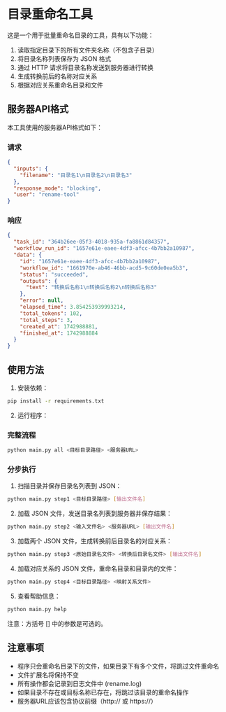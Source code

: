 # 目录重命名工具

这是一个用于批量重命名目录的工具，具有以下功能：

1. 读取指定目录下的所有文件夹名称（不包含子目录）
2. 将目录名称列表保存为 JSON 格式
3. 通过 HTTP 请求将目录名称发送到服务器进行转换
4. 生成转换前后的名称对应关系
5. 根据对应关系重命名目录和文件

## 服务器API格式

本工具使用的服务器API格式如下：

### 请求
```json
{
  "inputs": {
    "filename": "目录名1\n目录名2\n目录名3"
  },
  "response_mode": "blocking",
  "user": "rename-tool"
}
```

### 响应
```json
{
  "task_id": "364b26ee-05f3-4018-935a-fa8861d84357",
  "workflow_run_id": "1657e61e-eaee-4df3-afcc-4b7bb2a10987",
  "data": {
    "id": "1657e61e-eaee-4df3-afcc-4b7bb2a10987",
    "workflow_id": "1661970e-ab46-46bb-acd5-9c60de0ea5b3",
    "status": "succeeded",
    "outputs": {
      "text": "转换后名称1\n转换后名称2\n转换后名称3"
    },
    "error": null,
    "elapsed_time": 3.854253939993214,
    "total_tokens": 102,
    "total_steps": 3,
    "created_at": 1742988881,
    "finished_at": 1742988884
  }
}
```

## 使用方法

1. 安装依赖：
```bash
pip install -r requirements.txt
```

2. 运行程序：

### 完整流程
```bash
python main.py all <目标目录路径> <服务器URL>
```

### 分步执行
1. 扫描目录并保存目录名列表到 JSON：
```bash
python main.py step1 <目标目录路径> [输出文件名]
```

2. 加载 JSON 文件，发送目录名列表到服务器并保存结果：
```bash
python main.py step2 <输入文件名> <服务器URL> [输出文件名]
```

3. 加载两个 JSON 文件，生成转换前后目录名的对应关系：
```bash
python main.py step3 <原始目录名文件> <转换后目录名文件> [输出文件名]
```

4. 加载对应关系的 JSON 文件，重命名目录和目录内的文件：
```bash
python main.py step4 <目标目录路径> <映射关系文件>
```

5. 查看帮助信息：
```bash
python main.py help
```

注意：方括号 [] 中的参数是可选的。

## 注意事项

- 程序只会重命名目录下的文件，如果目录下有多个文件，将跳过文件重命名
- 文件扩展名将保持不变
- 所有操作都会记录到日志文件中 (rename.log)
- 如果目录不存在或目标名称已存在，将跳过该目录的重命名操作
- 服务器URL应该包含协议前缀（http:// 或 https://） 